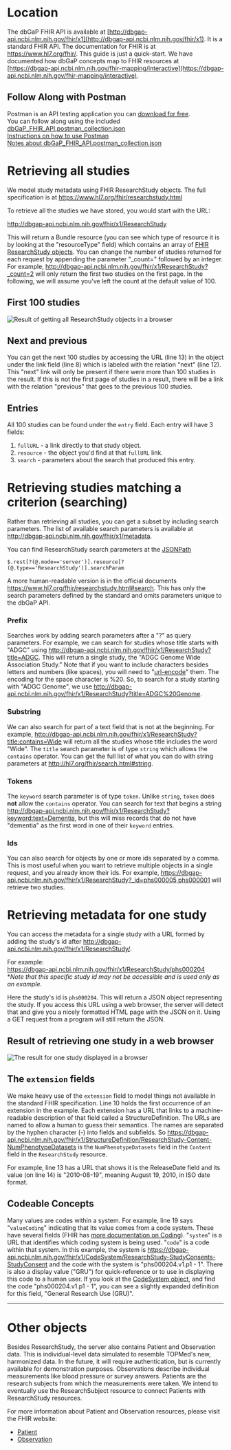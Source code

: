 # Location

The dbGaP FHIR API is available at [http://dbgap-api.ncbi.nlm.nih.gov/fhir/x1](http://dbgap-api.ncbi.nlm.nih.gov/fhir/x1). It is a standard FHIR API. The documentation for FHIR is at <https://www.hl7.org/fhir/>. This guide is just a quick-start. We have documented how dbGaP concepts map to FHIR resources at [https://dbgap-api.ncbi.nlm.nih.gov/fhir-mapping/interactive](https://dbgap-api.ncbi.nlm.nih.gov/fhir-mapping/interactive).

## Follow Along with Postman
Postman is an API testing application you can [download for free](https://www.postman.com/downloads/).  
You can follow along using the included [dbGaP_FHIR_API.postman_collection.json](dbGaP_FHIR_API.postman_collection.json)  
[Instructions on how to use Postman](https://learning.postman.com/docs/getting-started/introduction/)  
[Notes about dbGaP_FHIR_API.postman_collection.json](dbGaP_FHIR_API.postman_collection.json.md)

# Retrieving all studies

We model study metadata using FHIR ResearchStudy objects. The full specification is at <https://www.hl7.org/fhir/researchstudy.html>

To retrieve all the studies we have stored, you would start with the URL:

<http://dbgap-api.ncbi.nlm.nih.gov/fhir/x1/ResearchStudy>

This will return a Bundle resource (you can see which type of resource it is by looking at the "resourceType" field) 
which contains an array of [FHIR ResearchStudy objects](https://www.hl7.org/fhir/researchstudy.html).
You can change the number of studies returned for each request by appending the parameter "_count=" followed by an integer.
For example, <http://dbgap-api.ncbi.nlm.nih.gov/fhir/x1/ResearchStudy?_count=2> will only return the first two studies on the first page.
In the following, we will assume you've left the count at the default value of 100.

## First 100 studies

![Result of getting all ResearchStudy objects in a browser](img/all_studies_result_in_browser.png "Result of getting all ResearchStudy objects in a browser")

## Next and previous

You can get the next 100 studies by accessing the URL (line 13) in the object under the link field (line 8) which is labeled with the relation "next" (line 12).
This "next" link will only be present if there were more than 100 studies in the result.
If this is not the first page of studies in a result, there will be a link with the relation "previous" that goes to the previous 100 studies.

## Entries

All 100 studies can be found under the `entry` field. 
Each entry will have 3 fields:  
1. `fullURL` - a link directly to that study object.
2. `resource` - the object you'd find at that `fullURL` link.
3. `search` - parameters about the search that produced this entry.

# Retrieving studies matching a criterion (searching)

Rather than retrieving all studies, you can get a subset by including search parameters.
The list of available search parameters is available at <http://dbgap-api.ncbi.nlm.nih.gov/fhir/x1/metadata>. 
  
You can find ResearchStudy search parameters at the [JSONPath](https://goessner.net/articles/JsonPath/)  
```jsonpath
$.rest[?(@.mode=='server')].resource[?(@.type=='ResearchStudy')].searchParam
``` 

A more human-readable version is in the official documents <https://www.hl7.org/fhir/researchstudy.html#search>.
This has only the search parameters defined by the standard and omits 
parameters unique to the dbGaP API.

### Prefix

Searches work by adding search parameters after a "?" as query parameters.
For example, we can search for studies whose title starts with "ADGC" using <http://dbgap-api.ncbi.nlm.nih.gov/fhir/x1/ResearchStudy?title=ADGC>.
This will return a single study, the "ADGC Genome Wide Association Study."
Note that if you want to include characters besides letters and numbers (like spaces), you will need to "[url-encode](https://en.wikipedia.org/wiki/Percent-encoding)" them.
The encoding for the space character is %20. So, to search for a study starting with "ADGC Genome", we use <http://dbgap-api.ncbi.nlm.nih.gov/fhir/x1/ResearchStudy?title=ADGC%20Genome>.

### Substring

We can also search for part of a text field that is not at the beginning.
For example, <http://dbgap-api.ncbi.nlm.nih.gov/fhir/x1/ResearchStudy?title:contains=Wide> will return all the studies whose title includes the word "Wide".
The `title` search parameter is of type `string` which allows the `contains` operator.
You can get the full list of what you can do with string parameters at <http://hl7.org/fhir/search.html#string>.

### Tokens

The `keyword` search parameter is of type `token`. Unlike `string`, `token` does **not** allow the `contains` operator.
You can search for text that begins a string <http://dbgap-api.ncbi.nlm.nih.gov/fhir/x1/ResearchStudy?keyword:text=Dementia>, but this will miss records that do not have "dementia" as the first word in one of their `keyword` entries.

### Ids

You can also search for objects by one or more ids separated by a comma.
This is most useful when you want to retrieve multiple objects in a single
request, and you already know their ids.
For example, <https://dbgap-api.ncbi.nlm.nih.gov/fhir/x1/ResearchStudy?_id=phs000005,phs000001> will retrieve two studies.

# Retrieving metadata for one study

You can access the metadata for a single study with a URL formed by adding the study's id after <http://dbgap-api.ncbi.nlm.nih.gov/fhir/x1/ResearchStudy/>.

For example:  
<https://dbgap-api.ncbi.nlm.nih.gov/fhir/x1/ResearchStudy/phs000204>  
**Note that this specific study id may not be accessible and is used only as an example.*

Here the study's id is `phs000204`.
This will return a JSON object representing the study.
If you access this URL using a web browser, the server will detect that and give you a nicely formatted HTML page with the JSON on it.
Using a GET request from a program will still return the JSON.

## Result of retrieving one study in a web browser

![The result for one study displayed in a browser](img/one_study_result_in_browser.png "The result for one study displayed in a browser")

## The `extension` fields

We make heavy use of the `extension` field to model things not available in the standard FHIR specification.
Line 10 <!-- TODO: FHIR-1300 Fix the line references when you update the image 
--> holds the 
first occurrence of an extension in the example.
Each extension has a URL that links to a machine-readable description of that field called a StructureDefinition.
The URLs are named to allow a human to guess their semantics.
The names are separated by the hyphen character (-) into fields and subfields.
So <https://dbgap-api.ncbi.nlm.nih.gov/fhir/x1/StructureDefinition/ResearchStudy-Content-NumPhenotypeDatasets> is the `NumPhenotypeDatasets` field in the `Content` field in the `ResearchStudy` resource.

For example, line 13 has a URL that shows it is the ReleaseDate field and its value (on line 14) is "2010-08-19", meaning August 19, 2010, in ISO date format.

## Codeable Concepts

Many values are codes within a system. For example, line 19 says 
"`valueCoding`" indicating that its value comes from a code system. These have 
several fields (FHIR has [more documentation on Coding](https://www.hl7.org/fhir/datatypes.html#Coding)). "`system`" is a URL that identifies which coding system is being used. "`code`" is a code within that system. In this example, the system is <https://dbgap-api.ncbi.nlm.nih.gov/fhir/x1/CodeSystem/ResearchStudy-StudyConsents-StudyConsent> and the code with the system is "phs000204.v1.p1 - 1". There is also a display value ("GRU") for quick-reference or to use in displaying this code to a human user. If you look at the [CodeSystem object](https://dbgap-api.ncbi.nlm.nih.gov/fhir/x1/CodeSystem/ResearchStudy-StudyConsents-StudyConsent), and find the code "phs000204.v1.p1 - 1", you can see a slightly expanded definition for this field, "General Research Use (GRU)".

* * * * *

# Other objects

Besides ResearchStudy, the server also contains Patient and Observation data. This is individual-level data simulated to resemble TOPMed's new, harmonized data. In the future, it will require authentication, but is currently available for demonstration purposes. Observations describe individual measurements like blood pressure or survey answers. Patients are the research subjects from which the measurements were taken. We intend to eventually use the ResearchSubject resource to connect Patients with ResearchStudy resources.

For more information about Patient and Observation resources, please visit the FHIR website:

-   [Patient](https://www.hl7.org/fhir/Patient.html)
-   [Observation](https://www.hl7.org/fhir/observation.html)
